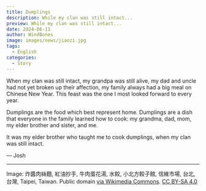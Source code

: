 ```yaml
---
title: Dumplings
description: While my clan was still intact...
preview: While my clan was still intact...
date: 2024-06-11
author: WindBones
image: images/news/jiaozi.jpg
tags:
  - English
categories:
  - Story
---
```



When my clan was still intact, my grandpa was still alive, my dad and uncle had not yet broken up their affection, my family always had a big meal on Chinese New Year. This feast was the one I most looked forward to every year.

Dumplings are the food which best represent home. Dumplings are a dish that everyone in the family learned how to cook: my grandma, dad, mom, my elder brother and sister, and me.

It was my elder brother who taught me to cook dumplings, when my clan was still intact.

— Josh

---

Image: 炸醬肉絲麵, 紅油抄手, 牛肉蛋花湯, 水餃, 小北方餃子館, 信維市場, 台北, 台灣, Taipei, Taiwan. Public domain [via Wikimedia Commons](https://commons.wikimedia.org/wiki/Category:Jiaozi_of_Taiwan#/media/File:Food_%E7%82%B8%E9%86%AC%E8%82%89%E7%B5%B2%E9%BA%B5,_%E7%B4%85%E6%B2%B9%E6%8A%84%E6%89%8B,_%E7%89%9B%E8%82%89%E8%9B%8B%E8%8A%B1%E6%B9%AF,_%E6%B0%B4%E9%A4%83,_%E5%B0%8F%E5%8C%97%E6%96%B9%E9%A4%83%E5%AD%90%E9%A4%A8,_%E4%BF%A1%E7%B6%AD%E5%B8%82%E5%A0%B4,_%E5%8F%B0%E5%8C%97,_%E5%8F%B0%E7%81%A3,_Taipei,_Taiwan_(32560740918).jpg). [CC BY-SA 4.0](https://creativecommons.org/licenses/by-sa/2.0)
